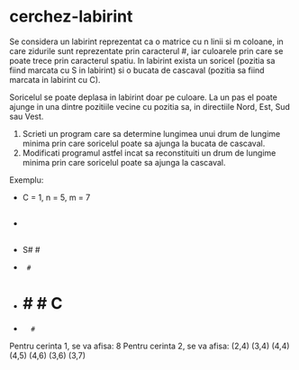 # cerchez-labirint
Se considera un labirint reprezentat ca o matrice cu n linii si m coloane, in care zidurile sunt reprezentate prin caracterul #, iar culoarele prin care se poate trece prin caracterul spatiu. In labirint exista un soricel (pozitia sa fiind marcata cu S in labirint) si o bucata de cascaval (pozitia sa fiind marcata in labirint cu C).

Soricelul se poate deplasa in labirint doar pe culoare. La un pas el poate ajunge in una dintre pozitiile vecine cu pozitia sa, in directiile Nord, Est, Sud sau Vest.

1. Scrieti un program care sa determine lungimea unui drum de lungime minima prin care soricelul poate sa ajunga la bucata de cascaval.
2. Modificati programul astfel incat sa reconstituiti un drum de lungime minima prin care soricelul poate sa ajunga la cascaval.

Exemplu:
* C = 1, n = 5, m = 7
* ##   ##
*    S# #
*      #
* # # # C
*       #

Pentru cerinta 1, se va afisa: 8
Pentru cerinta 2, se va afisa: (2,4) (3,4) (4,4) (4,5) (4,6) (3,6) (3,7)
